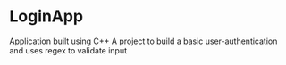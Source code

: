 # LoginApp

Application built using C++ A project to build a basic user-authentication and uses regex to validate input
